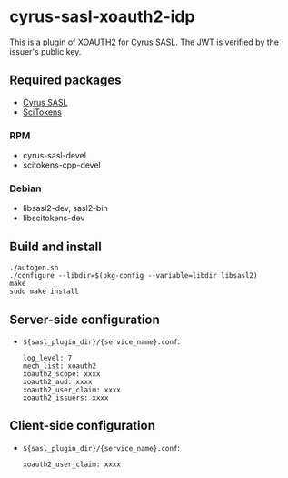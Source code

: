# cyrus-sasl-xoauth2-idp

This is a plugin of [XOAUTH2](https://developers.google.com/gmail/xoauth2_protocol) for Cyrus SASL.  The JWT is verified by the issuer's public key.

## Required packages
* [Cyrus SASL](https://github.com/cyrusimap/cyrus-sasl)
* [SciTokens](https://github.com/scitokens/scitokens-cpp)

### RPM
- cyrus-sasl-devel
- scitokens-cpp-devel

### Debian
- libsasl2-dev, sasl2-bin
- libscitokens-dev

## Build and install

```
./autogen.sh
./configure --libdir=$(pkg-config --variable=libdir libsasl2)
make
sudo make install
```

## Server-side configuration

* `${sasl_plugin_dir}/{service_name}.conf`:

    ```
    log_level: 7
    mech_list: xoauth2
    xoauth2_scope: xxxx
    xoauth2_aud: xxxx
    xoauth2_user_claim: xxxx
    xoauth2_issuers: xxxx
    ```

## Client-side configuration

* `${sasl_plugin_dir}/{service_name}.conf`:

    ```
    xoauth2_user_claim: xxxx
    ```
